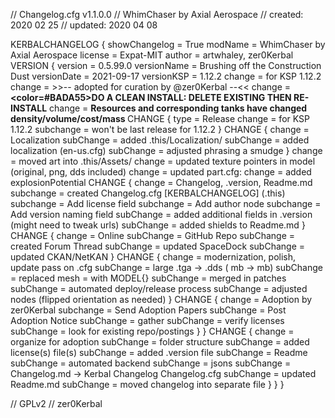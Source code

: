 // Changelog.cfg v1.1.0.0
// WhimChaser by Axial Aerospace
// created: 2020 02 25
// updated: 2020 04 08

KERBALCHANGELOG
{
	showChangelog = True
	modName = WhimChaser by Axial Aerospace
	license = Expat-MIT
	author = artwhaley, zer0Kerbal
	VERSION
	{
		version = 0.5.99.0
		versionName = Brushing off the Construction Dust
		versionDate = 2021-09-17
		versionKSP = 1.12.2
		change = for KSP 1.12.2
		change = >>-- adopted for curation by @zer0Kerbal --<<
		change = <b><color=#BADA55>DO A CLEAN INSTALL: DELETE EXISTING THEN RE-INSTALL</color></b>
		change = <b>Resources and corresponding tanks have changed density/volume/cost/mass </b>
		CHANGE
		{
			type = Release
			change = for KSP 1.12.2
			subchange = won't be last release for 1.12.2
		}
		CHANGE
		{
			change = Localization
			subChange = added .this/Localization/
			subChange = added localization (en-us.cfg)
			subChange = adjusted phrasing a smudge
		}
		change = moved art into .this/Assets/
		change = updated texture pointers in model (original, png, dds included)
		change = updated part.cfg:
		change = added explosionPotential
		CHANGE
		{
			change = Changelog, .version, Readme.md
			subchange = created Changelog.cfg [KERBALCHANGELOG] (.this)
			subchange = Add license field
			subchange = Add author node
			subchange = Add version naming field
			subChange = added additional fields in .version (might need to tweak urls)
			subChange = added shields to Readme.md
		}
		CHANGE
		{
			change = Online
			subChange = GitHub Repo
			subChange = created Forum Thread
			subChange = updated SpaceDock
			subChange = updated CKAN/NetKAN
		}
		CHANGE
		{
			change = modernization, polish, update pass on .cfg
			subChange = large .tga -> .dds ( mb ->	mb)
			subChange = replaced mesh = with MODEL{}
			subChange = merged in patches
			subChange = automated deploy/release process
			subChange = adjusted nodes (flipped orientation as needed)
		}
		CHANGE
		{
			change = Adoption by zer0Kerbal
			subchange = Send Adoption Papers
			subChange = Post Adoption Notice
			subChange = gather
			subChange = verify licenses
			subChange = look for existing repo/postings
		}
	}
		CHANGE
		{
			change = organize for adoption
			subChange = folder structure
			subChange = added license(s) file(s)
			subChange = added .version file
			subChange = Readme
			subChange = automated backend
			subChange = jsons
			subChange = Changelog.md -> Kerbal Changelog Changelog.cfg
			subChange = updated Readme.md
			subChange = moved changelog into separate file
		}
	}
}

// GPLv2
// zer0Kerbal